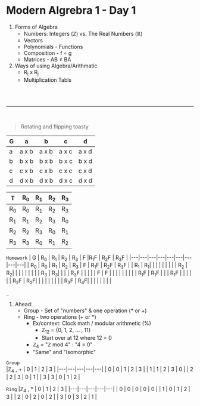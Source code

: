 # Modern Algrebra 1 - Day 1

1. Forms of Algebra
    * Numbers: Integers (ℤ) vs. The Real Numbers (ℝ)
    * Vectors
    * Polynomials - Functions
    * Composition - f ∘ g
    * Matrices - AB ≠ BA
1. Ways of using Algebra/Arithmatic
    * R<sub>i</sub> x R<sub>j</sub>
    * Multiplication Tabls
</br>
</br>

---

</br>

> Rotating and flipping toasty

| G | a | b | c | d |
|---|---|---|---|---|
| a | a x b | a x b | a x c | a x d |
| b | b x b | b x b | b x c | b x d |
| c | c x b | c x b | c x c | c x d |
| d | d x b | d x b | d x c | d x d |

| T | R<sub>0</sub> | R<sub>1</sub> | R<sub>2</sub> | R<sub>3</sub> |
|---|---|---|---|---|
| R<sub>0</sub> | R<sub>0</sub> | R<sub>1</sub> | R<sub>2</sub> | R<sub>3</sub> |
| R<sub>1</sub> | R<sub>1</sub> | R<sub>2</sub> | R<sub>3</sub> | R<sub>0</sub> |
| R<sub>2</sub> | R<sub>2</sub> | R<sub>3</sub> | R<sub>0</sub> | R<sub>1</sub> |
| R<sub>3</sub> | R<sub>3</sub> | R<sub>0</sub> | R<sub>1</sub> | R<sub>2</sub> |

`Homework`
| G | R<sub>0</sub> | R<sub>1</sub> | R<sub>2</sub> | R<sub>3</sub> | F |R<sub>1</sub>F |  R<sub>2</sub>F | R<sub>3</sub>F |
|---|---|---|---|---|---|---|---|---|
| R<sub>0</sub> | R<sub>0</sub> | R<sub>1</sub> | R<sub>2</sub> | R<sub>3</sub> | F | R<sub>1</sub>F | R<sub>2</sub>F | R<sub>3</sub>F |
| R<sub>1</sub> | R<sub>1</sub>| | | | | | | |
| R<sub>2</sub> | R<sub>2</sub>| | | | | | | |
| R<sub>3</sub> | R<sub>3</sub>| | | | R<sub>3</sub>F | | | |
| F | F | | | | | | | |
| R<sub>1</sub>F | R<sub>1</sub>F | | | R<sub>1</sub>F | | | | |
| R<sub>2</sub>F | R<sub>2</sub>F| | | | | | | |
| R<sub>3</sub>F | R<sub>4</sub>F| | | | | | | |

`_`
1. Ahead:
    * Group - Set of "numbers" & one operation (* or +)
    * Ring - two operations (+ or *)
        * Ex/context: Clock math / modular arithmetic (%)
            * ℤ<sub>12</sub> = {0, 1, 2, ... , 11}
            * Start over at 12 where 12 = 0
        * ℤ<sub>4</sub> = "ℤ mod 4" : "4 = 0"
        * "Same" and "Isomorphic"

`Group`  
|ℤ<sub>4</sub> , + | 0 | 1 | 2 | 3 |
|---|---|---|---|---|
| 0 | 0 | 1 | 2 | 3 |
| 1 | 1 | 2 | 3 | 0 |
| 2 | 2 | 3 | 0 | 1 |
| 3 | 3 | 0 | 1 | 2 |

`Ring`
|ℤ<sub>4</sub> , * | 0 | 1 | 2 | 3 |
|---|---|---|---|---|
| 0 | 0 | 0 | 0 | 0 |
| 1 | 0 | 1 | 2 | 3 |
| 2 | 0 | 2 | 0 | 2 |
| 3 | 0 | 3 | 2 | 1 |

    
